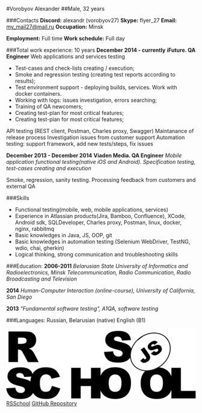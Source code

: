 #Vorobyov Alexander
##Male, 32 years

###Contacts
**Discord:** alexandr (vorobyov27)
**Skype:** flyer_27
**Email:** my_mail27@mail.ru
**Occupation:** Minsk

**Employment:** Full time
**Work schedule:** Full day

###Total work experience: 10 years
**December 2014 - currently**
**iFuture. QA Engineer**
Web applications and services testing
 * Test-cases and check-lists creating / execution;
 * Smoke and regression testing (creating test reports according to results);
 * Test environment support - deploying builds, services. Work with docker containers.
 * Working with logs: issues investigation, errors searching;
 * Training of QA newcomers;
 * Creating test-plan for most critical features;
 * Creating test-plan for most critical features;

API testing (REST client, Postman, Charles proxy, Swagger)
Maintanance of release process
Investigation issues from customer support
Automation testing: support framework, add new tests/steps, fix issues


**December 2013 - December 2014**
**Viaden Media. QA Engineer**
*Mobile application functional testing(native iOS and Android). Specification testing, test-cases creating and execution*

Smoke, regression, sanity testing. Processing feedback from customers and external QA

###Skills
 * Functional testing(mobile, web, mobile applications, services)
 * Experience in Atlassian products(Jira, Bamboo, Confluence), XCode, Android sdk, SQLDeveloper, Charles proxy, Postman, linux, docker, nginx, rabbitmq
 * Basic knowledges in Java, JS, OOP, git
 * Basic knowledges in automation testing (Selenium WebDriver, TestNG, wdio, chai, gherkin)
 * Logical thinking, strong communication and troubleshooting skills

###Education:
**2006-2011**
*Belarusian State University of Informatics and Radioelectronics, Minsk*
*Telecommunication, Radio Communication, Radio Broadcasting and Television*

**2014**
*Human-Computer Interaction (online-course), University of California, San Diego*

**2013**
*"Fundamental software testing", A1QA, software testing*

###Languages:
Russian, Belarusian (native)
English (B1)


![RSSchool Logo](rs_school_js.svg)
[RSSchool](https://rs.school/js/)
[GitHub Repository](https://github.com/vorobyov27/rsschool-cv)